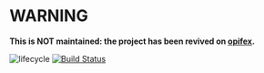 # WARNING

__This is NOT maintained: the project has been revived on [opifex](https://github.com/devOpifex/g2r).__

![lifecycle](https://img.shields.io/badge/lifecycle-superseded-blue.svg) [![Build Status](https://travis-ci.org/JohnCoene/g2r.svg?branch=master)](https://travis-ci.org/JohnCoene/g2r)
